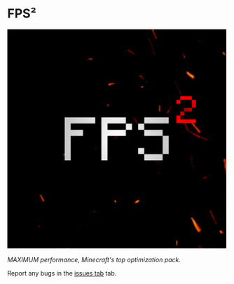 # FPS²
![Book logo](/Logo.png)

_MAXIMUM performance, Minecraft's top optimization pack._

Report any bugs in the [issues tab](https://github.com/FraiI2/FPS-/issues) tab.
